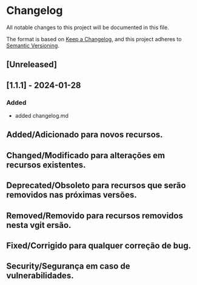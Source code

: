 # Changelog

All notable changes to this project will be documented in this file.

The format is based on [Keep a Changelog](https://keepachangelog.com/en/1.0.0/),
and this project adheres to [Semantic Versioning](https://semver.org/spec/v2.0.0.html).

## [Unreleased]

## [1.1.1] - 2024-01-28

### Added

- added changelog.md

## Added/Adicionado para novos recursos.
## Changed/Modificado para alterações em recursos existentes.
## Deprecated/Obsoleto para recursos que serão removidos nas próximas versões.
## Removed/Removido para recursos removidos nesta vgit ersão.
## Fixed/Corrigido para qualquer correção de bug.
## Security/Segurança em caso de vulnerabilidades.